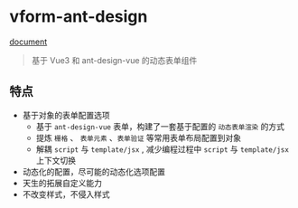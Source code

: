 # vform-ant-design

[document](https://foolishchow.gitee.io/vform/ant-design/)


> 基于 Vue3 和 ant-design-vue 的动态表单组件

## 特点
- 基于对象的表单配置选项   
  - 基于 `ant-design-vue` 表单，构建了一套基于配置的 `动态表单渲染` 的方式
  - 提炼 `栅格` 、 `表单元素` 、`表单验证` 等常用表单布局配置到对象
  - 解耦 `script` 与 `template/jsx` , 减少编程过程中 `script` 与 `template/jsx` 上下文切换
- 动态化的配置，尽可能的动态化选项配置
- 天生的拓展自定义能力
- 不改变样式，不侵入样式




